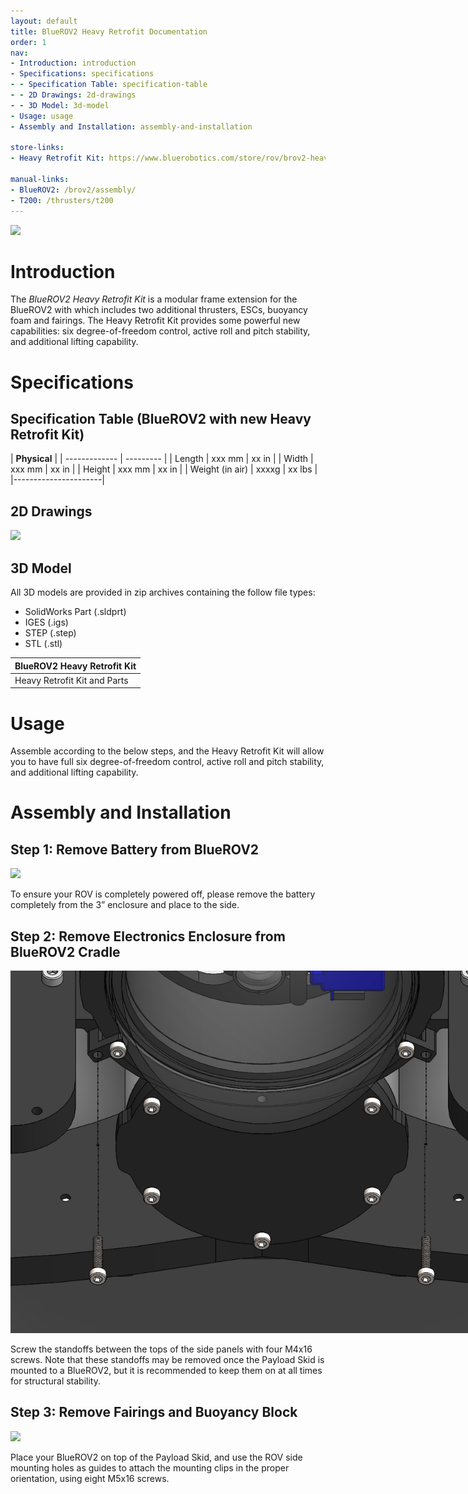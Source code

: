 ```yaml
---
layout: default
title: BlueROV2 Heavy Retrofit Documentation
order: 1
nav:
- Introduction: introduction
- Specifications: specifications
- - Specification Table: specification-table
- - 2D Drawings: 2d-drawings
- - 3D Model: 3d-model
- Usage: usage
- Assembly and Installation: assembly-and-installation

store-links:
- Heavy Retrofit Kit: https://www.bluerobotics.com/store/rov/brov2-heavy-kit/

manual-links:
- BlueROV2: /brov2/assembly/
- T200: /thrusters/t200
---
```


<img src="/brov2-heavy/cad/banner-style-1.png" class="img-responsive img-center" style="max-width:800px"  />

# Introduction

The <em>BlueROV2 Heavy Retrofit Kit</em> is a modular frame extension for the BlueROV2 with which includes two additional thrusters, ESCs, buoyancy foam and fairings. The Heavy Retrofit Kit provides some powerful new capabilities: six degree-of-freedom control, active roll and pitch stability, and additional lifting capability.

# Specifications

## Specification Table (BlueROV2 with new Heavy Retrofit Kit)

|  **Physical**  |
| ------------- | --------- |
| Length | xxx mm | xx in |
| Width | xxx mm | xx in |
| Height | xxx mm | xx in |
| Weight (in air) | xxxxg | xx lbs |
|----------------------|


## 2D Drawings

<img src="/brov2-heavy/cad/brov2-heavy-2view.png" class="img-responsive img-center" style="max-width:800px" />



## 3D Model

All 3D models are provided in zip archives containing the follow file types:

- SolidWorks Part (.sldprt)
- IGES (.igs) 
- STEP (.step)
- STL (.stl)

|		**BlueROV2 Heavy Retrofit Kit**																						|
| --------------------------------------------------------------------------------------------- |
| Heavy Retrofit Kit and Parts  | [BROV2-HEAVY-KIT-R1.zip](cad/BROV2-HEAVY-KIT-R1.zip) |

# Usage

Assemble according to the below steps, and the Heavy Retrofit Kit will allow you to have full six degree-of-freedom control, active roll and pitch stability, and additional lifting capability.


# Assembly and Installation

## Step 1: Remove Battery from BlueROV2

<img src="/brov2-heavy/cad/heavy-step-1.png" class="img-responsive img-center" style="max-width:800px"  />

To ensure your ROV is completely powered off, please remove the battery completely from the 3” enclosure and place to the side.

## Step 2: Remove Electronics Enclosure from BlueROV2 Cradle

<img src="/brov2-heavy/cad/heavy-step-2.png" class="img-responsive img-center" style="max-width:800px"  />

Screw the standoffs between the tops of the side panels with four M4x16 screws. Note that these standoffs may be removed once the Payload Skid is mounted to a BlueROV2, but it is recommended to keep them on at all times for structural stability.

## Step 3: Remove Fairings and Buoyancy Block

<img src="/ brov2-heavy /cad/ heavy-step-3.png" class="img-responsive img-center" style="max-width:800px"  />

Place your BlueROV2 on top of the Payload Skid, and use the ROV side mounting holes as guides to attach the mounting clips in the proper orientation, using eight M5x16 screws.

